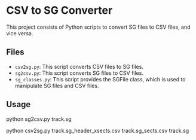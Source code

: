 # CSV to SG Converter

This project consists of Python scripts to convert SG files to CSV files, and vice versa.

## Files

- `csv2sg.py`: This script converts CSV files to SG files.
- `sg2csv.py`: This script converts SG files to CSV files.
- `sg_classes.py`: This script provides the SGFile class, which is used to manipulate SG files and CSV files.

## Usage

python sg2csv.py track.sg
  
python csv2sg.py track.sg_header_xsects.csv track.sg_sects.csv track.sg
